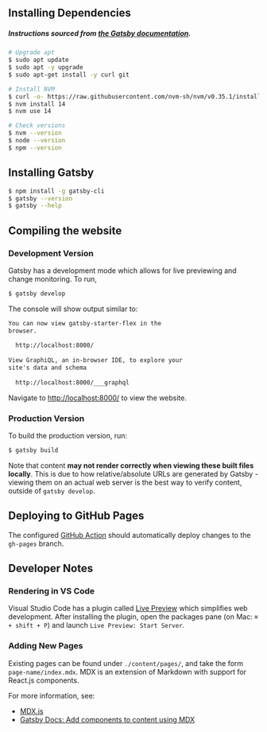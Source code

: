 ## Installing Dependencies
##### Instructions sourced from [the Gatsby documentation](https://www.gatsbyjs.com/docs/tutorial/part-0/#set-default-nodejs-version).

```sh
# Upgrade apt
$ sudo apt update
$ sudo apt -y upgrade
$ sudo apt-get install -y curl git

# Install NVM
$ curl -o- https://raw.githubusercontent.com/nvm-sh/nvm/v0.35.1/install.sh | bash
$ nvm install 14
$ nvm use 14

# Check versions
$ nvm --version
$ node --version
$ npm --version
```

## Installing Gatsby

```sh
$ npm install -g gatsby-cli
$ gatsby --version
$ gatsby --help
```

## Compiling the website
### Development Version

Gatsby has a development mode which allows for live previewing and change monitoring. To run,

```sh
$ gatsby develop
```

The console will show output similar to:

```txt
You can now view gatsby-starter-flex in the
browser.
⠀
  http://localhost:8000/
⠀
View GraphiQL, an in-browser IDE, to explore your
site's data and schema
⠀
  http://localhost:8000/___graphql
```

Navigate to [http://localhost:8000/](http://127.0.0.1:8000/) to view the website.



### Production Version

To build the production version, run:

```sh
$ gatsby build
```

Note that content **may not render correctly when viewing these built files locally**. This is due to how relative/absolute URLs are generated by Gatsby - viewing them on an actual web server is the best way to verify content, outside of `gatsby develop`.

## Deploying to GitHub Pages

The configured [GitHub Action](./.github/gatsby_build.yml) should automatically deploy changes to the `gh-pages` branch.

## Developer Notes
### Rendering in VS Code

Visual Studio Code has a plugin called [Live Preview](https://marketplace.visualstudio.com/items?itemName=ms-vscode.live-server) which simplifies web development. After installing the plugin, open the packages pane (on Mac: `⌘ + shift + P`) and launch `Live Preview: Start Server`.

### Adding New Pages

Existing pages can be found under `./content/pages/`, and take the form `page-name/index.mdx`. MDX is an extension of Markdown with support for React.js components.

For more information, see:

- [MDX.js](https://mdxjs.com)
- [Gatsby Docs: Add components to content using MDX](https://www.gatsbyjs.com/docs/how-to/routing/mdx/)